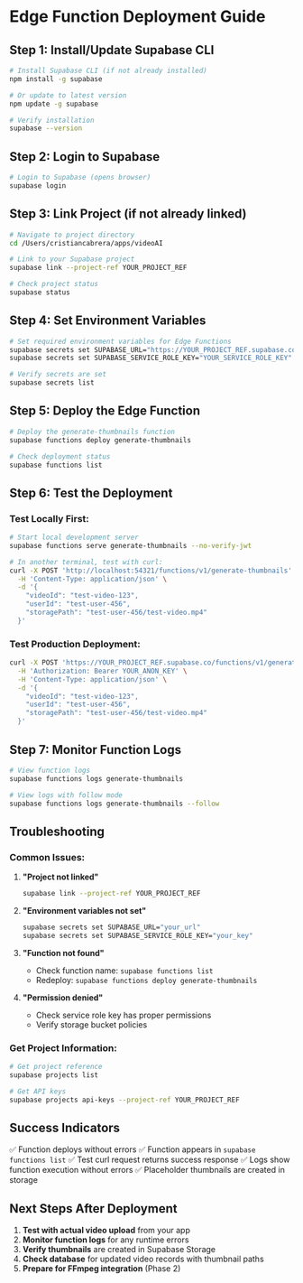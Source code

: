 # Edge Function Deployment Guide

## Step 1: Install/Update Supabase CLI

```bash
# Install Supabase CLI (if not already installed)
npm install -g supabase

# Or update to latest version  
npm update -g supabase

# Verify installation
supabase --version
```

## Step 2: Login to Supabase

```bash
# Login to Supabase (opens browser)
supabase login
```

## Step 3: Link Project (if not already linked)

```bash
# Navigate to project directory
cd /Users/cristiancabrera/apps/videoAI

# Link to your Supabase project
supabase link --project-ref YOUR_PROJECT_REF

# Check project status
supabase status
```

## Step 4: Set Environment Variables

```bash
# Set required environment variables for Edge Functions
supabase secrets set SUPABASE_URL="https://YOUR_PROJECT_REF.supabase.co"
supabase secrets set SUPABASE_SERVICE_ROLE_KEY="YOUR_SERVICE_ROLE_KEY"

# Verify secrets are set
supabase secrets list
```

## Step 5: Deploy the Edge Function

```bash
# Deploy the generate-thumbnails function
supabase functions deploy generate-thumbnails

# Check deployment status
supabase functions list
```

## Step 6: Test the Deployment

### Test Locally First:
```bash
# Start local development server
supabase functions serve generate-thumbnails --no-verify-jwt

# In another terminal, test with curl:
curl -X POST 'http://localhost:54321/functions/v1/generate-thumbnails' \
  -H 'Content-Type: application/json' \
  -d '{
    "videoId": "test-video-123",
    "userId": "test-user-456", 
    "storagePath": "test-user-456/test-video.mp4"
  }'
```

### Test Production Deployment:
```bash
curl -X POST 'https://YOUR_PROJECT_REF.supabase.co/functions/v1/generate-thumbnails' \
  -H 'Authorization: Bearer YOUR_ANON_KEY' \
  -H 'Content-Type: application/json' \
  -d '{
    "videoId": "test-video-123",
    "userId": "test-user-456",
    "storagePath": "test-user-456/test-video.mp4"
  }'
```

## Step 7: Monitor Function Logs

```bash
# View function logs
supabase functions logs generate-thumbnails

# View logs with follow mode
supabase functions logs generate-thumbnails --follow
```

## Troubleshooting

### Common Issues:

1. **"Project not linked"**
   ```bash
   supabase link --project-ref YOUR_PROJECT_REF
   ```

2. **"Environment variables not set"**
   ```bash
   supabase secrets set SUPABASE_URL="your_url"
   supabase secrets set SUPABASE_SERVICE_ROLE_KEY="your_key"
   ```

3. **"Function not found"**
   - Check function name: `supabase functions list`
   - Redeploy: `supabase functions deploy generate-thumbnails`

4. **"Permission denied"**
   - Check service role key has proper permissions
   - Verify storage bucket policies

### Get Project Information:
```bash
# Get project reference
supabase projects list

# Get API keys
supabase projects api-keys --project-ref YOUR_PROJECT_REF
```

## Success Indicators

✅ Function deploys without errors
✅ Function appears in `supabase functions list`
✅ Test curl request returns success response
✅ Logs show function execution without errors
✅ Placeholder thumbnails are created in storage

## Next Steps After Deployment

1. **Test with actual video upload** from your app
2. **Monitor function logs** for any runtime errors
3. **Verify thumbnails** are created in Supabase Storage
4. **Check database** for updated video records with thumbnail paths
5. **Prepare for FFmpeg integration** (Phase 2)